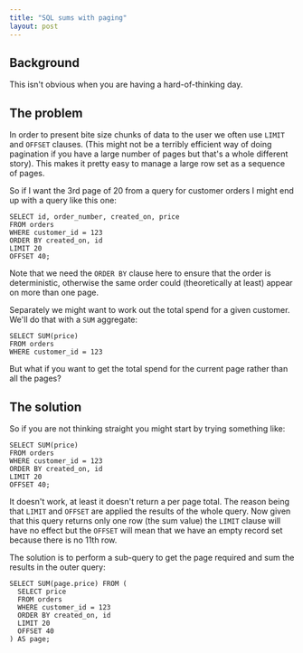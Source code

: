 ```yaml
---
title: "SQL sums with paging"
layout: post
---
```


## Background
This isn't obvious when you are having a hard-of-thinking day.

## The problem
In order to present bite size chunks of data to the user we often use
`LIMIT` and `OFFSET` clauses. (This might not be a terribly efficient
way of doing pagination if you have a large number of pages but that's a
whole different story). This makes it pretty easy to manage a large row
set as a sequence of pages.

So if I want the 3rd page of 20 from a query for customer orders I might
end up with a query like this one:

    SELECT id, order_number, created_on, price
    FROM orders
    WHERE customer_id = 123
    ORDER BY created_on, id
    LIMIT 20
    OFFSET 40;

Note that we need the `ORDER BY` clause here to ensure that the order is
deterministic, otherwise the same order could (theoretically at least)
appear on more than one page.

Separately we might want to work out the total spend for a given
customer. We'll do that with a `SUM` aggregate:

    SELECT SUM(price)
    FROM orders
    WHERE customer_id = 123

But what if you want to get the total spend for the current page rather
than all the pages?

## The solution

So if you are not thinking straight you might start by trying something
like:

    SELECT SUM(price)
    FROM orders
    WHERE customer_id = 123
    ORDER BY created_on, id
    LIMIT 20
    OFFSET 40;

It doesn't work, at least it doesn't return a per page total. The reason
being that `LIMIT` and `OFFSET` are applied the results of the whole
query. Now given that this query returns only one row (the sum value)
the `LIMIT` clause will have no effect but the `OFFSET` will mean that
we have an empty record set because there is no 11th row.

The solution is to perform a sub-query to get the page required and sum
the results in the outer query:

    SELECT SUM(page.price) FROM (
      SELECT price
      FROM orders
      WHERE customer_id = 123
      ORDER BY created_on, id
      LIMIT 20
      OFFSET 40
    ) AS page;
